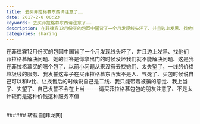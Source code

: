 ```yaml
---
title: 去买菲拉格慕东西请注意了……
date: 2017-2-8 00:23
keywords: 去买菲拉格慕东西请注意了……
description: 在菲律宾12月份买的包回中国背了一个月发现线头坏了、并且边上发黑、找他们菲拉格慕解决问题、她的回答是你拿出门的时候没坏我们就不能解决问题、这是我在菲拉格慕买的嗯个包了、以前小问题从来没有去找她们、太失望了，一线的价格垃圾线的服务、我发誓这辈子在买菲拉格慕东西我不是人、气死了、买包时候说自己可以和lv比、让找售后的时候说自己是二线、我只能带着被骗的感觉、我上当了、失望了、自己发誓不会在上当------请买菲拉格慕包包的朋友注意了、不是太计较而是这种价钱这种服务不值 
categories: sharing
---
```

<td class="t_f" id="postmessage_547226">

在菲律宾12月份买的包回中国背了一个月发现线头坏了、并且边上发黑、找他们菲拉格慕解决问题、她的回答是你拿出门的时候没坏我们就不能解决问题、这是我在菲拉格慕买的嗯个包了、以前小问题从来没有去找她们、太失望了，一线的价格垃圾线的服务、我发誓这辈子在买菲拉格慕东西我不是人、气死了、买包时候说自己可以和lv比、让找售后的时候说自己是二线、我只能带着被骗的感觉、我上当了、失望了、自己发誓不会在上当------请买菲拉格慕包包的朋友注意了、不是太计较而是这种价钱这种服务不值 <br/>
<br/>
</td>
###### 转载自[菲龙网]